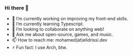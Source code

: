 ### Hi there 👋

- 🔭 I’m currently working on improving my front-end skills.
- 🌱 I’m currently learning Typescript.
- 👯 I’m looking to collaborate on anything web!
- 💬 Ask me about open-source, games, and music.
- 📫 How to reach me: mohamed(at)elidrissi.dev
- ⚡ Fun fact: I use Arch, btw.
